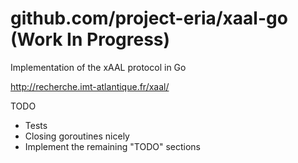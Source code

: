 # github.com/project-eria/xaal-go (Work In Progress)
Implementation of the xAAL protocol in Go

http://recherche.imt-atlantique.fr/xaal/

TODO
* Tests
* Closing goroutines nicely
* Implement the remaining "TODO" sections